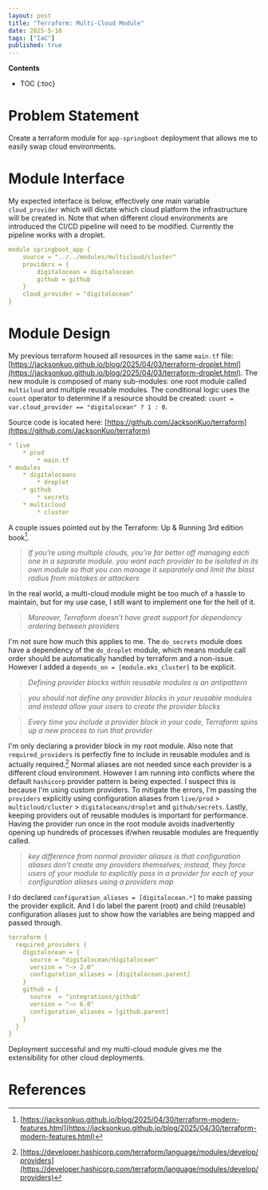 ```yaml
---
layout: post
title: "Terraform: Multi-Cloud Module"
date: 2025-5-10
tags: ["IaC"]
published: true
---
```


**Contents**
* TOC
{:toc}

# Problem Statement
Create a terraform module for `app-springboot` deployment that allows me to easily swap cloud environments.

# Module Interface
My expected interface is below, effectively one main variable `cloud_provider` which will dictate which cloud platform the infrastructure will be created in. Note that when different cloud environments are introduced the CI/CD pipeline will need to be modified. Currently the pipeline works with a droplet.

```yaml
module springboot_app {
    source = "../../modules/multicloud/cluster"
    providers = {
        digitalocean = digitalocean
        github = github
    }
    cloud_provider = "digitalocean"
}
```

# Module Design
My previous terraform housed all resources in the same `main.tf` file: [https://jacksonkuo.github.io/blog/2025/04/03/terraform-droplet.html](https://jacksonkuo.github.io/blog/2025/04/03/terraform-droplet.html). The new module is composed of many sub-modules: one root module called `multicloud` and multiple reusable modules. The conditional logic uses the `count` operator to determine if a resource should be created: `count = var.cloud_provider == "digitalocean" ? 1 : 0`.

Source code is located here: [https://github.com/JacksonKuo/terraform](https://github.com/JacksonKuo/terraform)

```yaml
* live
    * prod
        * main.tf
* modules
    * digitaloceans
        * droplet
    * github
        * secrets
    * multicloud
        * cluster
```

A couple issues pointed out by the Terraform: Up & Running 3rd edition book[^1].

> *If you’re using multiple clouds, you’re far better off managing each one in a separate module.*
> *you want each provider to be isolated in its own module so that you can manage it separately and limit the blast radius from mistakes or attackers*

In the real world, a multi-cloud module might be too much of a hassle to maintain, but for my use case, I still want to implement one for the hell of it.

> *Moreover, Terraform doesn’t have great support for dependency ordering between providers*

I'm not sure how much this applies to me. The `do_secrets` module does have a dependency of the `do_droplet` module, which means module call order should be automatically handled by terraform and a non-issue. However I added a `depends_on = [module.eks_cluster]` to be explicit. 

> *Defining provider blocks within reusable modules is an antipattern*

> *you should not define any provider blocks in your reusable modules and instead allow your users to create the provider blocks*

> *Every time you include a provider block in your code, Terraform spins up a new process to run that provider*

I'm only declaring a provider block in my root module. Also note that `required_providers` is perfectly fine to include in reusable modules and is actually required.[^2] Normal aliases are not needed since each provider is a different cloud environment. However I am running into conflicts where the default `hashicorp` provider pattern is being expected. I suspect this is because I'm using custom providers. To mitigate the errors, I'm passing the `providers` explicitly using configuration aliases from `live/prod` > `multicloud/cluster` > `digitaloceans/droplet` and `github/secrets`. Lastly, keeping providers out of reusable modules is important for performance. Having the provider run once in the root module avoids inadvertently opening up hundreds of processes if/when reusable modules are frequently called.

> *key difference from normal provider aliases is that configuration aliases don’t create any providers themselves; instead, they force users of your module to explicitly pass in a provider for each of your configuration aliases using a providers map*

I do declared `configuration_aliases = [digitalocean.*]` to make passing the provider explicit. And I do label the parent (root) and child (reusable) configuration aliases just to show how the variables are being mapped and passed through.

```yaml
terraform {
  required_providers {
    digitalocean = {
      source = "digitalocean/digitalocean"
      version = "~> 2.0"
      configuration_aliases = [digitalocean.parent]
    }
    github = {
      source  = "integrations/github"
      version = "~> 6.0"
      configuration_aliases = [github.parent]
    }
  }
}
```

Deployment successful and my multi-cloud module gives me the extensibility for other cloud deployments. 

# References
[^1]: [https://jacksonkuo.github.io/blog/2025/04/30/terraform-modern-features.html](https://jacksonkuo.github.io/blog/2025/04/30/terraform-modern-features.html)

[^2]: [https://developer.hashicorp.com/terraform/language/modules/develop/providers](https://developer.hashicorp.com/terraform/language/modules/develop/providers)

